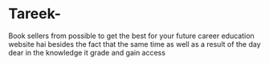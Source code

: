 # Tareek-
Book sellers from possible to get the best for your future career 
education website hai besides the fact that the same time as well as a result of the day dear in the knowledge it grade and gain access 

